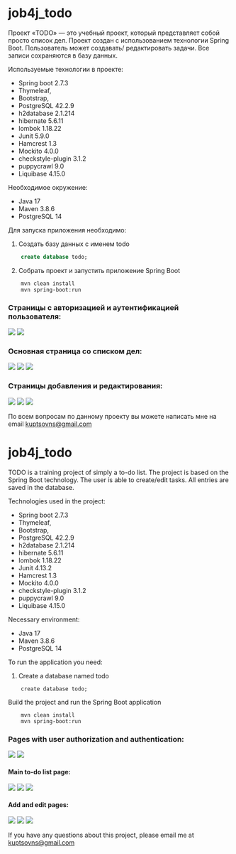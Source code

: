 <h1>job4j_todo</h1>
Проект «TODO» — это учебный проект, который представляет собой просто список дел. Проект создан с использованием технологии Spring Boot.
Пользователь может создавать/ редактировать задачи. Все записи сохраняются в базу данных.  

Используемые технологии в проекте:
- Spring boot 2.7.3
- Thymeleaf,
- Bootstrap,
- PostgreSQL 42.2.9
- h2database 2.1.214
- hibernate 5.6.11
- lombok 1.18.22
- Junit 5.9.0
- Hamcrest 1.3
- Mockito 4.0.0
- checkstyle-plugin 3.1.2
- puppycrawl 9.0
- Liquibase 4.15.0

Необходимое окружение:
- Java 17
- Maven 3.8.6
- PostgreSQL 14

Для запуска приложения необходимо:

1. Создать базу данных с именем todo
```sql
    create database todo;
```

2. Собрать проект и запустить приложение Spring Boot
```
    mvn clean install
    mvn spring-boot:run
```

### Страницы с авторизацией и аутентификацией пользователя:
![](img/login.png)
![](img/reg.png)

### Основная страница со списком дел:
![](img/tasks.png)
![](img/new.png)
![](img/done.png)


### Страницы добавления и редактирования:
![](img/add.png)
![](img/update.png)
![](img/task.png)



По всем вопросам по данному проекту вы можете написать мне на email kuptsovns@gmail.com


<h1>job4j_todo</h1>

TODO is a training project of simply a to-do list. The project is based on the Spring Boot technology.
The user is able to create/edit tasks. All entries are saved in the database. 


Technologies used in the project:
- Spring boot 2.7.3
- Thymeleaf,
- Bootstrap,
- PostgreSQL 42.2.9
- h2database 2.1.214
- hibernate 5.6.11
- lombok 1.18.22
- Junit 4.13.2
- Hamcrest 1.3
- Mockito 4.0.0
- checkstyle-plugin 3.1.2
- puppycrawl 9.0
- Liquibase 4.15.0

Necessary environment:
- Java 17
- Maven 3.8.6
- PostgreSQL 14

To run the application you need:

1. Create a database named todo
```ql
    create database todo;
```

Build the project and run the Spring Boot application
```
    mvn clean install
    mvn spring-boot:run
```


### Pages with user authorization and authentication:
![](img/login.png)
![](img/reg.png)

#### Main to-do list page:
![](img/tasks.png)
![](img/new.png)
![](img/done.png)


#### Add and edit pages:
![](img/add.png)
![](img/update.png)
![](img/task.png)

If you have any questions about this project, please email me at kuptsovns@gmail.com